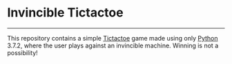 # Invincible Tictactoe

----

This repository contains a simple [Tictactoe] game made using only [Python] 3.7.2, where the user plays against an invincible machine. Winning is not a possibility!

[Tictactoe]: https://en.wikipedia.org/wiki/Tic-tac-toe
[Python]: https://www.python.org/
